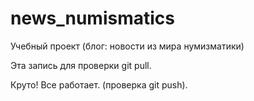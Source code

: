 # news_numismatics
Учебный проект (блог: новости из мира нумизматики) 

Эта запись для проверки git pull.

Круто! Все работает. (проверка git push).

